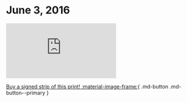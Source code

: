 # June 3, 2016

![](https://www.achewood.com/comic.php?date=06032016)

[Buy a signed strip of this print! :material-image-frame:](https://achewood-holiday-pop-up.myshopify.com/products/strip#06032016){ .md-button .md-button--primary }
